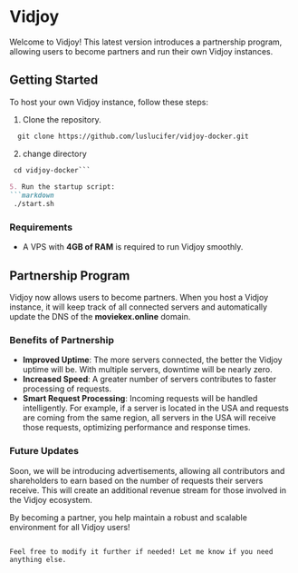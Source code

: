 
# Vidjoy

Welcome to Vidjoy! This latest version introduces a partnership program, allowing users to become partners and run their own Vidjoy instances.

## Getting Started

To host your own Vidjoy instance, follow these steps:

1. Clone the repository.
 ```markdown
   git clone https://github.com/luslucifer/vidjoy-docker.git
   ```
2. change directory
  ```markdown
   cd vidjoy-docker```
   
5. Run the startup script:
```markdown
   ./start.sh
   ```

### Requirements

- A VPS with **4GB of RAM** is required to run Vidjoy smoothly.

## Partnership Program

Vidjoy now allows users to become partners. When you host a Vidjoy instance, it will keep track of all connected servers and automatically update the DNS of the **moviekex.online** domain.

### Benefits of Partnership

- **Improved Uptime**: The more servers connected, the better the Vidjoy uptime will be. With multiple servers, downtime will be nearly zero.
- **Increased Speed**: A greater number of servers contributes to faster processing of requests.
- **Smart Request Processing**: Incoming requests will be handled intelligently. For example, if a server is located in the USA and requests are coming from the same region, all servers in the USA will receive those requests, optimizing performance and response times.

### Future Updates

Soon, we will be introducing advertisements, allowing all contributors and shareholders to earn based on the number of requests their servers receive. This will create an additional revenue stream for those involved in the Vidjoy ecosystem.

By becoming a partner, you help maintain a robust and scalable environment for all Vidjoy users!
```

Feel free to modify it further if needed! Let me know if you need anything else.
